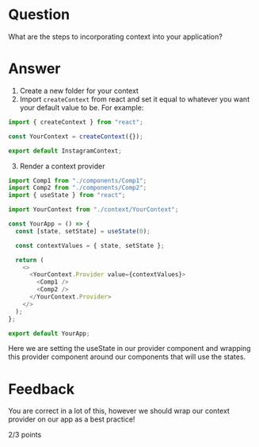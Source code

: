 # Question

What are the steps to incorporating context into your application?

# Answer

1. Create a new folder for your context
2. Import `createContext` from react and set it equal to whatever you want your default value to be. For example:

```js
import { createContext } from "react";

const YourContext = createContext({});

export default InstagramContext;
```

3. Render a context provider

```js
import Comp1 from "./components/Comp1";
import Comp2 from "./components/Comp2";
import { useState } from "react";

import YourContext from "./context/YourContext";

const YourApp = () => {
  const [state, setState] = useState(0);

  const contextValues = { state, setState };

  return (
    <>
      <YourContext.Provider value={contextValues}>
        <Comp1 />
        <Comp2 />
      </YourContext.Provider>
    </>
  );
};

export default YourApp;
```

Here we are setting the useState in our provider component and wrapping this provider component around our components that will use the states.

# Feedback

You are correct in a lot of this, however we should wrap our context provider on our app as a best practice!

2/3 points
